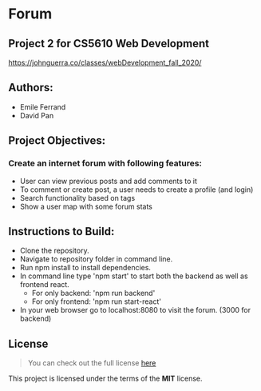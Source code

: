 # Forum

## Project 2 for CS5610 Web Development

https://johnguerra.co/classes/webDevelopment_fall_2020/ <br />

## Authors: 
* Emile Ferrand
* David Pan

## Project Objectives: 
### Create an internet forum with following features: 
* User can view previous posts and add comments to it
* To comment or create post, a user needs to create a profile (and login)
* Search functionality based on tags
* Show a user map with some forum stats

## Instructions to Build: 

* Clone the repository.
* Navigate to repository folder in command line.
* Run npm install to install dependencies. 
* In command line type 'npm start' to start both the backend as well as frontend react. 
	* For only backend: 'npm run backend'
	* For only frontend: 'npm run start-react'
* In your web browser go to localhost:8080 to visit the forum. (3000 for backend)


## License

> You can check out the full license [here](/LICENSE)

This project is licensed under the terms of the **MIT** license.